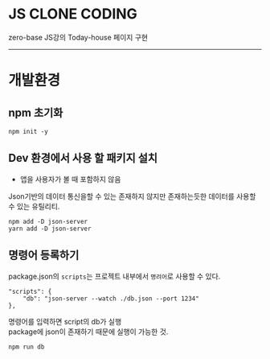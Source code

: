 # JS CLONE CODING

zero-base JS강의 Today-house 페이지 구현

---

# 개발환경

## npm 초기화

    npm init -y

## Dev 환경에서 사용 할 패키지 설치

-   앱을 사용자가 볼 때 포함하지 않음

Json기반의 데이터 통신을할 수 있는 존재하지 않지만 존재하는듯한 데이터를 사용할 수 있는 유틸리티.

    npm add -D json-server
    yarn add -D json-server

## 명령어 등록하기

package.json의 `scripts`는 프로젝트 내부에서 `명려어`로 사용할 수 있다.

    "scripts": {
        "db": "json-server --watch ./db.json --port 1234"
    },

명령어를 입력하면 script의 db가 실행  
package에 json이 존재하기 때문에 실행이 가능한 것.

    npm run db
